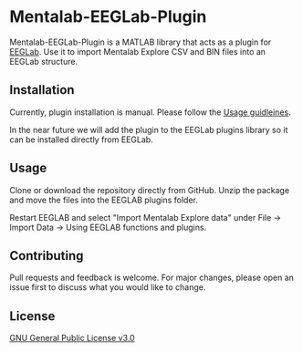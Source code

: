 # Mentalab-EEGLab-Plugin

Mentalab-EEGLab-Plugin is a MATLAB library that acts as a plugin for [EEGLab](https://sccn.ucsd.edu/eeglab/index.php). Use it to import Mentalab Explore CSV and BIN files into an EEGLab structure.

## Installation

Currently, plugin installation is manual. Please follow the [Usage guidleines](#usage).

In the near future we will add the plugin to the EEGLab plugins library so it can be installed directly from EEGLab.

## <a name="usage"></a> Usage

Clone or download the repository directly from GitHub. Unzip the package and move the files into the EEGLAB plugins folder.

Restart EEGLAB and select "Import Mentalab Explore data" under File -> Import Data -> Using EEGLAB functions and plugins.

## Contributing
Pull requests and feedback is welcome. For major changes, please open an issue first to discuss what you would like to change.

## License
[GNU General Public License v3.0](https://github.com/Nujanauss/Mentalab-EEGLab-Plugin/blob/master/LICENSE)

